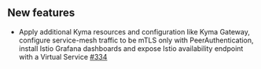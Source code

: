 
## New features

- Apply additional Kyma resources and configuration like Kyma Gateway, configure service-mesh traffic to be mTLS only with PeerAuthentication, install Istio Grafana dashboards and expose Istio availability endpoint with a Virtual Service [#334](https://github.com/kyma-project/istio/issues/334)

